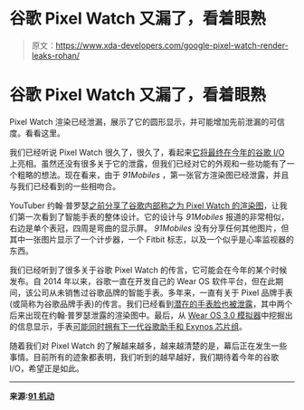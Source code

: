 # 谷歌 Pixel Watch 又漏了，看着眼熟

> 原文：<https://www.xda-developers.com/google-pixel-watch-render-leaks-rohan/>

# 谷歌 Pixel Watch 又漏了，看着眼熟

Pixel Watch 渲染已经泄漏，展示了它的圆形显示，并可能增加先前泄漏的可信度。看看这里。

我们已经听说 Pixel Watch 很久了，很久了，看起来[它将最终在今年的谷歌 I/O](https://www.xda-developers.com/google-io-2022-in-person/) 上亮相。虽然还没有很多关于它的泄露，但我们已经对它的外观和一些功能有了一个粗略的想法。现在看来，由于 *91Mobiles* ，第一张官方渲染图已经泄露，并且与我们已经看到的一些相吻合。

YouTuber 约翰·普罗瑟[之前分享了谷歌内部称之为 Pixel Watch 的渲染图](https://www.xda-developers.com/alleged-pixel-watch-official-renders-bezel-less-design/)，让我们第一次看到了智能手表的整体设计。它的设计与 *91Mobiles* 报道的非常相似，右边是单个表冠，四周是弯曲的显示屏。 *91Mobiles* 没有分享任何其他图片，但其中一张图片显示了一个计步器，一个 Fitbit 标志，以及一个似乎是心率监视器的东西。

我们已经听到了很多关于谷歌 Pixel Watch 的传言，它可能会在今年的某个时候发布。自 2014 年以来，谷歌一直在开发自己的 Wear OS 软件平台，但在此期间，该公司从未销售过谷歌品牌的智能手表。多年来，一直有关于 Pixel 品牌手表(或简称为谷歌品牌手表)的传言。我们已经看到[潜在的手表脸也被泄露](https://www.xda-developers.com/wear-os-3-watchfaces-leak/)，其中两个后来出现在约翰·普罗瑟泄露的渲染图中。最后，从 [Wear OS 3.0 模拟器](https://www.xda-developers.com/wear-os-3-new-emulator-image/)中挖掘出的信息显示，手表[可能同时拥有下一代谷歌助手和 Exynos 芯片组](https://www.xda-developers.com/google-pixel-watch-next-gen-assistant-exynos/)。

随着我们对 Pixel Watch 的了解越来越多，越来越清楚的是，幕后正在发生一些事情。目前所有的迹象都表明，我们听到的越早越好，我们期待着今年的谷歌 I/O，希望正是如此。

* * *

**来源:[91 机动](https://www.91mobiles.com/hub/exclusive-this-is-rohan-googles-pixel-watch/)**